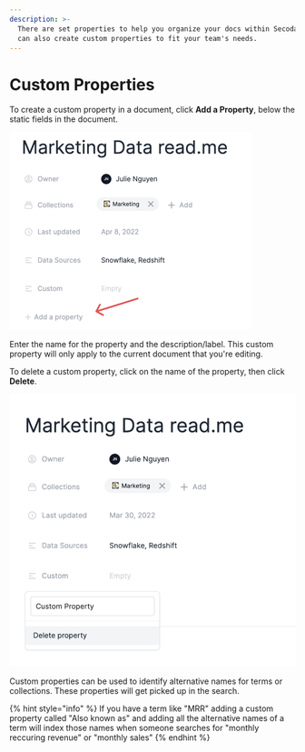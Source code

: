 ```yaml
---
description: >-
  There are set properties to help you organize your docs within Secoda, but you
  can also create custom properties to fit your team's needs.
---
```


# Custom Properties

To create a custom property in a document, click **Add a Property**, below the static fields in the document.&#x20;

![](<../../.gitbook/assets/Group 582.png>)

Enter the name for the property and the description/label. This custom property will only apply to the current document that you're editing.&#x20;

To delete a custom property, click on the name of the property, then click **Delete**.&#x20;

![](<../../.gitbook/assets/Screen Shot 2022-04-08 at 11.19.00 AM.png>)

Custom properties can be used to identify alternative names for terms or collections. These properties will get picked up in the search.&#x20;

{% hint style="info" %}
If you have a term like "MRR" adding a custom property called "Also known as" and adding all the alternative names of a term will index those names when someone searches for "monthly reccuring revenue" or "monthly sales"&#x20;
{% endhint %}
